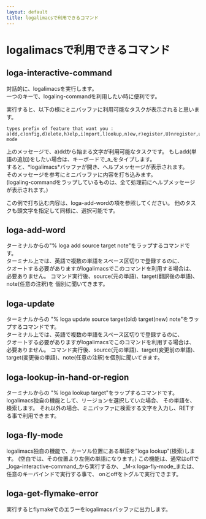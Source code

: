 ```yaml
---
layout: default
title: logalimacsで利用できるコマンド
---
```


# logalimacsで利用できるコマンド
## loga-interactive-command
対話的に、logalimacsを実行します。  
一つのキーで、logaling-commandを利用したい時に便利です。  


実行すると、以下の様にミニバッファに利用可能なタスクが表示されると思います。  
    
    types prefix of feature that want you :
    a)dd,c)onfig,d)elete,h)elp,i)mport,l)ookup,n)ew,r)egister,U)nregister,u)pdate,v)ersion,f)ly-mode

上のメッセージで、a)ddから始まる文字が利用可能なタスクです。
もしadd(単語の追加)をしたい場合は、キーボードで_a_をタイプします。  
すると、\*logalimacs\*バッファが開き、へルプメッセージが表示されます。  
そのメッセージを参考にミニバッファに内容を打ち込みます。  
(logaling-commandをラップしているものは、全て処理前にヘルプメッセージが表示されます。)

この例で打ち込む内容は、loga-add-wordの項を参照してください。
他のタスクも頭文字を指定して同様に、選択可能です。

## loga-add-word
ターミナルからの"% loga add source target note"をラップするコマンドです。  
ターミナル上では、英語で複数の単語をスペース区切りで登録するのに、  
クオートする必要がありますがlogalimacsでこのコマンドを利用する場合は、  
必要ありません。
コマンド実行後、source(元の単語)、target(翻訳後の単語)、note(任意の注釈)を
個別に聞いてきます。  

## loga-update
ターミナルからの "% loga update source target(old) target(new) note"をラップするコマンドです。  
ターミナル上では、英語で複数の単語をスペース区切りで登録するのに、  
クオートする必要がありますがlogalimacsでこのコマンドを利用する場合は、  
必要ありません。
コマンド実行後、source(元の単語)、target(変更前の単語)、target(変更後の単語)、note(任意の注釈)を個別に聞いてきます。  

## loga-lookup-in-hand-or-region
ターミナルからの "% loga lookup target"をラップするコマンドです。
logalimacs独自の機能として、リージョンを選択していた場合、
その単語を、検索します。
それ以外の場合、ミニバッファに検索する文字を入力し、RETする事で利用できます。

## loga-fly-mode
logalimacs独自の機能で、カーソル位置にある単語を"loga lookup"(検索)します。
(空白では、その位置より左側の単語になります。)
この機能は、通常はoffで_loga-interactive-command_から実行するか、
_M-x loga-fly-mode_または、任意のキーバインドで実行する事で、
onとoffをトグルで実行できます。

## loga-get-flymake-error
実行するとflymakeでのエラーをlogalimacsバッファに出力します。

